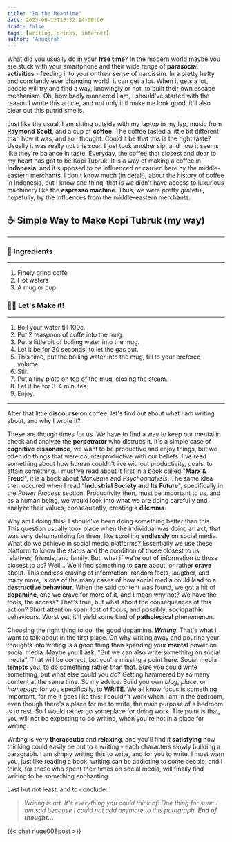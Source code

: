 ```yaml
---
title: "In the Meantime"
date: 2023-08-13T13:32:14+08:00
draft: false
tags: [writing, drinks, internet]
author: 'Anugerah'
---
```


What did you usually do in your **free time**? In the modern world maybe you are stuck with your smartphone and their wide range of **parasocial activities** - feeding into your or their sense of narcissim. In a pretty hefty and constantly ever changing world, it can get a lot. When it gets a lot, people will try and find a way, knowingly or not, to built their own escape mechanism. Oh, how badly mannered I am, I should've started with the reason I wrote this article, and not only it'll make me look good, it'll also clear out this putrid smells.

Just like the usual, I am sitting outside with my laptop in my lap, music from **Raymond Scott**, and a cup of **coffee**. The coffee tasted a little bit different than how it was, and so I thought. Could it be that this is the right taste? Usually it was really not this sour. I just took another sip, and now it seems like they're balance in taste. Everyday, the coffee that closest and dear to my heart has got to be Kopi Tubruk. It is a way of making a coffee in **Indonesia**, and it supposed to be influenced or carried here by the middle-eastern merchants. I don't know much (in detail), about the history of coffee in Indonesia, but I know one thing, that is we didn't have access to luxurious machinery like the **espresso machine**. Thus, we were pretty grateful, hopefully, by the influences from the middle-eastern merchants.

## ☕ Simple Way to Make Kopi Tubruk (my way)
---

### 🌿 Ingredients
---
1. Finely grind coffe
2. Hot waters
3. A mug or cup
### 👨‍🍳 Let's Make it!
---
1. Boil your water till 100c.
2. Put 2 teaspoon of coffe into the mug.
3. Put a little bit of boiling water into the mug.
4. Let it be for 30 seconds, to let the gas out.
5. This time, put the boiling water into the mug, fill to your prefered volume.
6. Stir.
7. Put a tiny plate on top of the mug, closing the steam.
8. Let it be for 3-4 minutes.
9. Enjoy.
---

After that little **discourse** on coffee, let's find out about what I am writing about, and why I wrote it?

These are though times for us. We have to find a way to keep our mental in check and analyze the **perpetrator** who distrubs it. It's a simple case of **cognitive dissonance**, we want to be productive and enjoy things, but we often do things that were counterproductive with our beliefs. I've read something about how human couldn't live without productivity, goals, to attain something. I must've read about it first in a book called "**Marx & Freud**", it is a book about *Marxisme* and *Psychoanalysis*. The same idea then occured when I read "**Industrial Society and Its Future**", specifically in the *Power Process* section. Productivity then, must be important to us, and as a human being, we would look into what we are doing carefully and analyze their values, consequently, creating a **dilemma**.

Why am I doing this? I should've been doing something better than this. This question usually took place when the individual was doing an act, that was very dehumanizing for them, like scrolling **endlessly** on social media. What do we achieve in social media platforms? Essentially we use these platform to know the status and the condition of those closest to us, relatives, friends, and family. But, what if we're out of information to those closest to us? Well... We'll find something to **care** about, or rather **crave** about. This endless craving of information, random facts, laugther, and many more, is one of the many cases of how social media could lead to a **destructive behaviour**. When the said content was found, we got a hit of **dopamine**, and we crave for more of it, and I mean why not? We have the tools, the access? That's true, but what about the consequences of this action? Short attention span, lost of focus, and possibly, **sociopathic** behaviours. Worst yet, it'll yield some kind of **pathological** phenomenon.

Choosing the right thing to do, the good dopamine. ***Writing***. That's what I want to talk about in the first place. On why writing away and pouring your thoughts into writing is a good thing than spending your **mental** power on social media. Maybe you'll ask, "But we can also write something on social media". That will be correct, but you're missing a point here. Social media **tempts** you, to do something rather than that. Sure you could write something, but what else could you do? Getting hammered by so many content at the same time. So my advice: Build you own *blog*, *place*, or *homepage* for you specifically, to **WRITE**. We all know focus is something important, for me it goes like this: I couldn't work when I am in the bedroom, even though there's a place for me to write, the main purpose of a bedroom is to rest. So I would rather go someplace for doing work. The point is that, you will not be expecting to do writing, when you're not in a place for writing.

Writing is very **therapeutic** and **relaxing**, and you'll find it **satisfying** how thinking could easily be put to a writing - each characters slowly building a paragraph. I am simply writing this to write, and for you to write. I must warn you, just like reading a book, writing can be addicting to some people, and I think, for those who spent their times on social media, will finally find writing to be something enchanting.

Last but not least, and to conclude:
> *Writing is art. It's everything you could think of! One thing for sure: I am sad because I could not add anymore to this paragraph. **End of thought...***

{{< chat nuge008post >}}